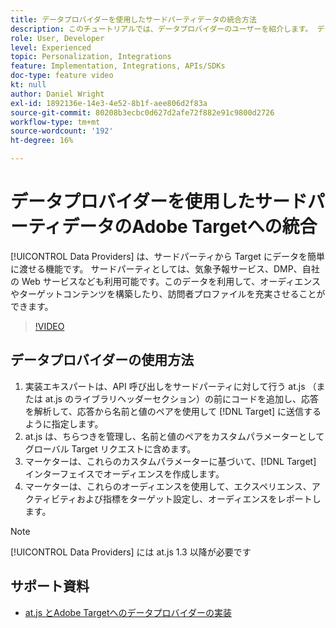 ```yaml
---
title: データプロバイダーを使用したサードパーティデータの統合方法
description: このチュートリアルでは、データプロバイダーのユーザーを紹介します。 データプロバイダー機能を使用して、サードパーティからAdobe Targetにデータを簡単に渡す方法を説明します。
role: User, Developer
level: Experienced
topic: Personalization, Integrations
feature: Implementation, Integrations, APIs/SDKs
doc-type: feature video
kt: null
author: Daniel Wright
exl-id: 1892136e-14e3-4e52-8b1f-aee806d2f83a
source-git-commit: 80208b3ecbc0d627d2afe72f882e91c9800d2726
workflow-type: tm+mt
source-wordcount: '192'
ht-degree: 16%

---
```


# データプロバイダーを使用したサードパーティデータのAdobe Targetへの統合

[!UICONTROL Data Providers] は、サードパーティから Target にデータを簡単に渡せる機能です。  サードパーティとしては、気象予報サービス、DMP、自社の Web サービスなども利用可能です。このデータを利用して、オーディエンスやターゲットコンテンツを構築したり、訪問者プロファイルを充実させることができます。

>[!VIDEO](https://video.tv.adobe.com/v/22349/?quality=12)

## データプロバイダーの使用方法

1. 実装エキスパートは、API 呼び出しをサードパーティに対して行う at.js （または at.js のライブラリヘッダーセクション）の前にコードを追加し、応答を解析して、応答から名前と値のペアを使用して [!DNL Target] に送信するように指定します。
1. at.js は、ちらつきを管理し、名前と値のペアをカスタムパラメーターとしてグローバル Target リクエストに含めます。
1. マーケターは、これらのカスタムパラメーターに基づいて、[!DNL Target] インターフェイスでオーディエンスを作成します。
1. マーケターは、これらのオーディエンスを使用して、エクスペリエンス、アクティビティおよび指標をターゲット設定し、オーディエンスをレポートします。

>[!NOTE]
>
>[!UICONTROL Data Providers] には at.js 1.3 以降が必要です

## サポート資料

* [at.js とAdobe Targetへのデータプロバイダーの実装](implement-data-providers-to-integrate-third-party-data.md)
